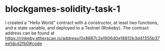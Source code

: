 # blockgames-solidity-task-1
I created a "Hello World" contract with a constructor, at least two functions, and a state variable, and deployed to a Testnet (Rinkeby).
The contract address can be found at https://rinkeby.etherscan.io/address/0x8887c2e1906d0e18812b3d41355b37ee1dcd2fb0#code